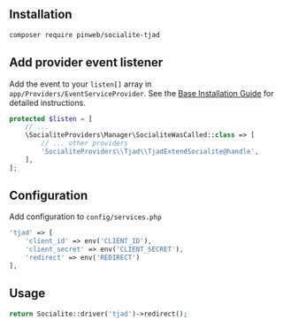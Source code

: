 ## Installation

```bash
composer require pinweb/socialite-tjad
```

## Add provider event listener

Add the event to your `listen[]` array in `app/Providers/EventServiceProvider`. See the [Base Installation Guide](https://socialiteproviders.com/usage/) for detailed instructions.

```php
protected $listen = [
    // ...
    \SocialiteProviders\Manager\SocialiteWasCalled::class => [
        // ... other providers
        'SocialiteProviders\\Tjad\\TjadExtendSocialite@handle',
    ],
];
```

## Configuration

Add configuration to `config/services.php`

```php
'tjad' => [
    'client_id' => env('CLIENT_ID'),
    'client_secret' => env('CLIENT_SECRET'),
    'redirect' => env('REDIRECT')
],
```

## Usage

```php
return Socialite::driver('tjad')->redirect();
```
